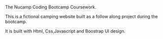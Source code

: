 The Nucamp Coding Bootcamp Coursework.

This is a fictional camping website built as a follow along project during the bootcamp.

It is built with Html, Css,Javascript and Boostrap UI design.

